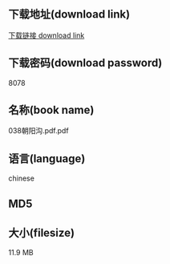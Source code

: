 ## 下载地址(download link)
[下载链接 download link](https://tutu365.netlify.app/?s=038%E6%9C%9D%E9%98%B3%E6%B2%9F.pdf)

## 下载密码(download password)
8078

## 名称(book name)
038朝阳沟.pdf.pdf

## 语言(language)
chinese

## MD5


## 大小(filesize)
11.9 MB
